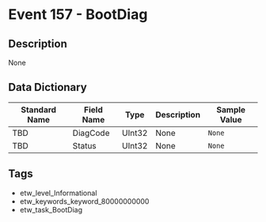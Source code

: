 # Event 157 - BootDiag

## Description
None

## Data Dictionary
|Standard Name|Field Name|Type|Description|Sample Value|
|---|---|---|---|---|
|TBD|DiagCode|UInt32|None|`None`|
|TBD|Status|UInt32|None|`None`|

## Tags
* etw_level_Informational
* etw_keywords_keyword_80000000000
* etw_task_BootDiag